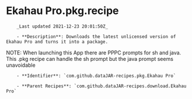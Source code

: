 # Ekahau Pro.pkg.recipe

        _Last updated 2021-12-23 20:01:50Z_

        - **Description**: Downloads the latest unlicensed version of Ekahau Pro and turns it into a package.
NOTE: When launching this App there are PPPC prompts for sh and java.
This .pkg recipe can handle the sh prompt but the java prompt seems unavoidable

        - **Identifier**: `com.github.dataJAR-recipes.pkg.Ekahau Pro`

        - **Parent Recipes**: `com.github.dataJAR-recipes.download.Ekahau Pro`
